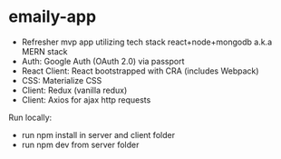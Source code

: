 # emaily-app
- Refresher mvp app utilizing tech stack react+node+mongodb a.k.a MERN stack
- Auth: Google Auth (OAuth 2.0) via passport
- React Client: React bootstrapped with CRA (includes Webpack)
- CSS: Materialize CSS
- Client: Redux (vanilla redux)
- Client: Axios for ajax http requests

Run locally:
 - run npm install in server and client folder
 - run npm dev from server folder
